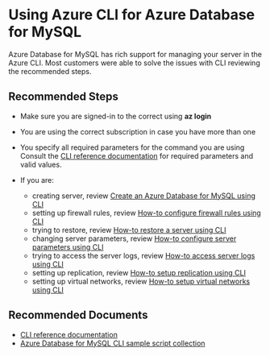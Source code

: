 <properties
    pageTitle="Design, Development, and APIs for MySQL - CLI"
    description="Design, Development, and APIs for MySQL - CLI"
    service="microsoft.dbformysql"
    resource="servers"
    authors="jan-eng"
    ms.author="janeng"
    displayOrder="310"
    selfHelpType="resource"
    supportTopicIds="32640047"
    resourceTags="servers, databases"
    productPesIds="16221"
    cloudEnvironments="public"
    articleId="0f4e6418-9420-4958-9bf6-013ec38d1206"
/>

# Using Azure CLI for Azure Database for MySQL

Azure Database for MySQL has rich support for managing your server in the Azure CLI. Most customers were able to solve the issues with CLI reviewing the recommended steps.

## **Recommended Steps**

* Make sure you are signed-in to the correct using **az login**
* You are using the correct subscription in case you have more than one
* You specify all required parameters for the command you are using Consult the [CLI reference documentation](https://docs.microsoft.com/cli/azure/mysql?view=azure-cli-latest) for required parameters and valid values.
* If you are:

  * creating server, review [Create an Azure Database for MySQL using CLI](https://docs.microsoft.com/azure/mysql/quickstart-create-mysql-server-database-using-azure-cli)
  * setting up firewall rules, review [How-to configure firewall rules using CLI](https://docs.microsoft.com/azure/mysql/howto-manage-firewall-using-cli)
  * trying to restore, review [How-to restore a server using CLI](https://docs.microsoft.com/azure/mysql/howto-restore-server-cli)
  * changing server parameters, review [How-to configure server parameters using CLI](https://docs.microsoft.com/azure/mysql/howto-configure-server-parameters-using-cli)
  * trying to access the server logs, review [How-to access server logs using CLI](https://docs.microsoft.com/azure/mysql/howto-configure-server-logs-in-cli)
  * setting up replication, review [How-to setup replication using CLI](https://docs.microsoft.com/azure/mysql/howto-read-replicas-cli)
  * setting up virtual networks, review [How-to setup virtual networks using CLI](https://docs.microsoft.com/azure/mysql/howto-manage-vnet-using-cli)

## **Recommended Documents**

* [CLI reference documentation](https://docs.microsoft.com/cli/azure/mysql?view=azure-cli-latest)<br>
* [Azure Database for MySQL CLI sample script collection](https://docs.microsoft.com/azure/mysql/sample-scripts-azure-cli)
